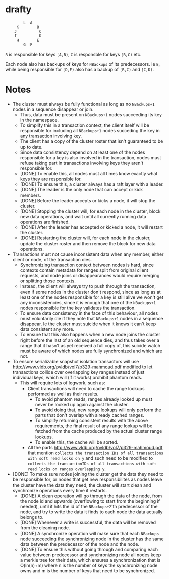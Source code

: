 drafty
======

```
        L  A    
     K        B 
    J          C
    I          D
     H        E 
        G  F     
```

`B` is responsible for keys `[A,B)`, `C` is responsble for keys `[B,C)` etc.

Each node also has backups of keys for `NBackups` of its predecessors. Ie `E`, while being responsible for `[D,E)` also has a backup of `[B,C)` and `[C,D)`.

Notes
======
* The cluster must always be fully functional as long as no `NBackups+1` nodes in a sequence disappear or join.
  * Thus, data must be present on `NBackups+1` nodes succeeding its key in the namespace.
  * To simplify this in a transaction context, the client itself will be responsible for including all `NBackups+1` nodes succeding the key in any transaction involving key.
  * The client has a copy of the cluster roster that isn't guaranteed to be up to date.
  * Since data consistency depend on at least one of the nodes responsible for a key is also involved in the transaction, nodes must refuse taking part in transactions involving keys they aren't responsible for.
  * [DONE] To enable this, all nodes must all times know exactly what keys they are responsible for.
  * [DONE] To ensure this, a cluster always has a raft layer with a leader.
  * [DONE] The leader is the only node that can accept or kick members.
  * [DONE] Before the leader accepts or kicks a node, it will stop the cluster.
  * [DONE] Stopping the cluster will, for each node in the cluster, block new data operations, and wait until all currently running data operations are finished.
  * [DONE] After the leader has accepted or kicked a node, it will restart the cluster.
  * [DONE] Restarting the cluster will, for each node in the cluster, update the cluster roster and then remove the block for new data operations.
* Transactions must not cause inconsistent data when any member, either client or node, of the transaction dies.
  * Synchronizing transaction context between nodes is hard, since contexts contain metadata for ranges split from original client requests, and node joins or disappearances would require merging or splitting those contexts.
  * Instead, the client will always try to push through the transaction, even if some nodes in the cluster don't respond, since as long as at least one of the nodes responsible for a key is still alive we won't get any inconsistencies, since it is enough that one of the `NBackups+1` nodes responsible for the key validates the transaction.
  * To ensure data consistency in the face of this behaviour, all nodes must voluntarily die if they note that `NBackups+1` nodes in a sequence disappear. Ie the cluster must suicide when it knows it can't keep data consistent any more.
  * To ensure that this also happens when a new node joins the cluster right before the last of an old sequence dies, and thus takes over a range that it hasn't as yet received a full copy of, this suicide watch must be aware of which nodes are fully synchronized and which are not.
* To ensure serializable snapshot isolation transactors will use http://www.vldb.org/pvldb/vol7/p329-mahmoud.pdf modified to let transactions collide over overlapping key ranges instead of just individual keys, which will (if it works) prohibit phantom reads.
  * This will require lots of legwork, such as:
    * Client transactions will need to cache the range lookups performed as well as their results.
      * To avoid phantom reads, ranges already looked up must never be looked up again against the cluster.
      * To avoid doing that, new range lookups will only perform the parts that don't overlap with already cached ranges.
      * To simplify returning consistent results with the above requirements, the final result of any range lookup will be fetched from the cache produced by the actual cluster range lookups.
      * To enable this, the cache will be sorted. 
    * All the parts http://www.vldb.org/pvldb/vol7/p329-mahmoud.pdf that mention `collects the transaction IDs of all transactions with soft read locks on y` and such need to be modified to `collects the transactionIDs of all transactions with soft read locks on ranges overlapping y`.
* [DONE] To make sure nodes joining the cluster get the data they need to be responsible for, or nodes that get new responsibilites as nodes leave the cluster have the data they need, the cluster will start clean and synchronize operations every time it restarts.
  * [DONE} A clean operation will go through the data of the node, from the node id and upwards (overflowing to start from the beginning if needed), until it hits the id of the `NBackups+2`'th predecessor of the node, and try to write the data it finds to each node the data actually belongs to.
  * [DONE] Whenever a write is successful, the data will be removed from the cleaning node.
  * [DONE] A synchronize operation will make sure that each `NBackups` node succeeding the synchronizing node in the cluster has the same data between the predecessor of the node and the node.
  * [DONE] To ensure this without going through and comparing each value between predecessor and synchronizing node all nodes keep a merkle tree for their data, which ensures a synchronization that is O(ln(n)+m) where n is the number of keys the synchronizing node owns and m is the number of keys that need to be synchronized.

